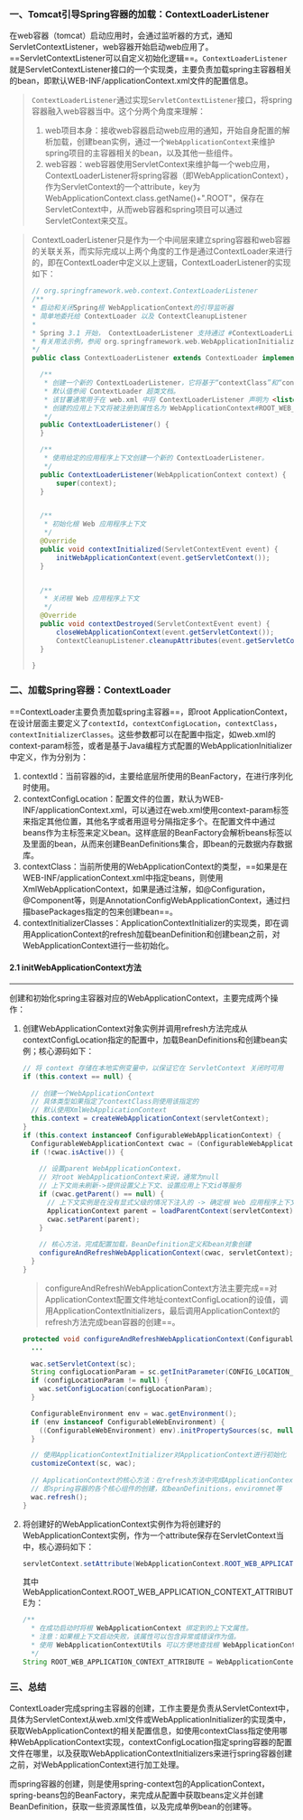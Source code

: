 ### 一、Tomcat引导Spring容器的加载：ContextLoaderListener

在web容器（tomcat）启动应用时，会通过监听器的方式，通知ServletContextListener，web容器开始启动web应用了。==ServletContextListener可以自定义初始化逻辑==。`ContextLoaderListener`就是ServletContextListener接口的一个实现类，主要负责加载spring主容器相关的bean，即默认WEB-INF/applicationContext.xml文件的配置信息。



>`ContextLoaderListener`通过实现`ServletContextListener`接口，将spring容器融入web容器当中。这个分两个角度来理解：
>
>1. web项目本身：接收web容器启动web应用的通知，开始自身配置的解析加载，创建bean实例，通过一个`WebApplicationContext`来维护spring项目的主容器相关的bean，以及其他一些组件。
>2. web容器：web容器使用ServletContext来维护每一个web应用，ContextLoaderListener将spring容器（即WebApplicationContext），作为ServletContext的一个attribute，key为WebApplicationContext.class.getName()+".ROOT"，保存在ServletContext中，从而web容器和spring项目可以通过ServletContext来交互。



>ContextLoaderListener只是作为一个中间层来建立spring容器和web容器的关联关系，而实际完成以上两个角度的工作是通过ContextLoader来进行的，即在ContextLoader中定义以上逻辑，ContextLoaderListener的实现如下：
>
>```java
>// org.springframework.web.context.ContextLoaderListener
>/**
> * 启动和关闭Spring根 WebApplicationContext的引导监听器
> * 简单地委托给 ContextLoader 以及 ContextCleanupListener
> *
> * Spring 3.1 开始， ContextLoaderListener 支持通过 #ContextLoaderListener(WebApplicationContext) 构造函数注入根 Web 应用程序上下文，允许在 Servlet 3.0+ 环境中进行编程配置。
> * 有关用法示例，参阅 org.springframework.web.WebApplicationInitializer。
> */
>public class ContextLoaderListener extends ContextLoader implements ServletContextListener {
>
>	/**
>	 * 创建一个新的 ContextLoaderListener，它将基于“contextClass”和“contextConfigLocation”servlet 上下文参数创建一个 Web 应用程序上下文。
>	 * 默认值参阅 ContextLoader 超类文档。
>	 * 该甘薯通常用于在 web.xml 中将 ContextLoaderListener 声明为 <listener>。
>	 * 创建的应用上下文将被注册到属性名为 WebApplicationContext#ROOT_WEB_APPLICATION_CONTEXT_ATTRIBUTE 下的 ServletContext 中。
>	 */
>	public ContextLoaderListener() {
>	}
>
>	/**
>	 * 使用给定的应用程序上下文创建一个新的 ContextLoaderListener。 
>	 */
>	public ContextLoaderListener(WebApplicationContext context) {
>		super(context);
>	}
>
>
>	/**
>	 * 初始化根 Web 应用程序上下文
>	 */
>	@Override
>	public void contextInitialized(ServletContextEvent event) {
>		initWebApplicationContext(event.getServletContext());
>	}
>
>
>	/**
>	 * 关闭根 Web 应用程序上下文
>	 */
>	@Override
>	public void contextDestroyed(ServletContextEvent event) {
>		closeWebApplicationContext(event.getServletContext());
>		ContextCleanupListener.cleanupAttributes(event.getServletContext());
>	}
>
>}
>```



### 二、加载Spring容器：ContextLoader

==ContextLoader主要负责加载spring主容器==，即root ApplicationContext，在设计层面主要定义了`contextId`，`contextConfigLocation`，`contextClass`，`contextInitializerClasses`。这些参数都可以在配置中指定，如web.xml的context-param标签，或者是基于Java编程方式配置的WebApplicationInitializer中定义，作为分别为：

1. contextId：当前容器的id，主要给底层所使用的BeanFactory，在进行序列化时使用。
2. contextConfigLocation：配置文件的位置，默认为WEB-INF/applicationContext.xml，可以通过在web.xml使用context-param标签来指定其他位置，其他名字或者用逗号分隔指定多个。在配置文件中通过beans作为主标签来定义bean。这样底层的BeanFactory会解析beans标签以及里面的bean，从而来创建BeanDefinitions集合，即bean的元数据内存数据库。
3. contextClass：当前所使用的WebApplicationContext的类型，==如果是在WEB-INF/applicationContext.xml中指定beans，则使用XmlWebApplicationContext，如果是通过注解，如@Configuration，@Component等，则是AnnotationConfigWebApplicationContext，通过扫描basePackages指定的包来创建bean==。
4. contextInitializerClasses：ApplicationContextInitializer的实现类，即在调用ApplicationContext的refresh加载beanDefinition和创建bean之前，对WebApplicationContext进行一些初始化。



#### 2.1 initWebApplicationContext方法

---

创建和初始化spring主容器对应的WebApplicationContext，主要完成两个操作：

1. 创建WebApplicationContext对象实例并调用refresh方法完成从contextConfigLocation指定的配置中，加载BeanDefinitions和创建bean实例；核心源码如下：

   ```java
   // 将 context 存储在本地实例变量中，以保证它在 ServletContext 关闭时可用
   if (this.context == null) {
     
     // 创建一个WebApplicationContext
     // 具体类型如果指定了contextClass则使用该指定的
     // 默认使用XmlWebApplicationContext
     this.context = createWebApplicationContext(servletContext);
   }
   if (this.context instanceof ConfigurableWebApplicationContext) {
     ConfigurableWebApplicationContext cwac = (ConfigurableWebApplicationContext) this.context;
     if (!cwac.isActive()) {
       
       // 设置parent WebApplicationContext，
       // 对root WebApplicationContext来说，通常为null
       // 上下文尚未刷新->提供设置父上下文、设置应用上下文id等服务
       if (cwac.getParent() == null) {
         // 上下文实例是在没有显式父级的情况下注入的 -> 确定根 Web 应用程序上下文的父级（如果有）。
         ApplicationContext parent = loadParentContext(servletContext);
         cwac.setParent(parent);
       }
       
       // 核心方法，完成配置加载，BeanDefinition定义和bean对象创建
       configureAndRefreshWebApplicationContext(cwac, servletContext);
     }
   }
   ```

   >configureAndRefreshWebApplicationContext方法主要完成==对ApplicationContext配置文件地址contextConfigLocation的设值，调用ApplicationContextInitializers，最后调用ApplicationContext的refresh方法完成bean容器的创建==。

   ```java
   protected void configureAndRefreshWebApplicationContext(ConfigurableWebApplicationContext wac, ServletContext sc) {
     ...
   
     wac.setServletContext(sc);
     String configLocationParam = sc.getInitParameter(CONFIG_LOCATION_PARAM);
     if (configLocationParam != null) {
       wac.setConfigLocation(configLocationParam);
     }
   
     ConfigurableEnvironment env = wac.getEnvironment();
     if (env instanceof ConfigurableWebEnvironment) {
       ((ConfigurableWebEnvironment) env).initPropertySources(sc, null);
     }
   
     // 使用ApplicationContextInitializer对ApplicationContext进行初始化
     customizeContext(sc, wac);
     
     // ApplicationContext的核心方法：在refresh方法中完成ApplicationContext的启动
     // 即spring容器的各个核心组件的创建，如beanDefinitions，enviromnet等
     wac.refresh();
   }
   ```

2. 将创建好的WebApplicationContext实例作为将创建好的WebApplicationContext实例，作为一个attribute保存在ServletContext当中，核心源码如下：

   ```java
   servletContext.setAttribute(WebApplicationContext.ROOT_WEB_APPLICATION_CONTEXT_ATTRIBUTE, this.context);
   ```

   其中WebApplicationContext.ROOT_WEB_APPLICATION_CONTEXT_ATTRIBUTE为：

   ```java
   /**
   	 * 在成功启动时将根 WebApplicationContext 绑定到的上下文属性。
   	 * 注意：如果根上下文启动失败，该属性可以包含异常或错误作为值。 
   	 * 使用 WebApplicationContextUtils 可以方便地查找根 WebApplicationContext。
   	 */
   String ROOT_WEB_APPLICATION_CONTEXT_ATTRIBUTE = WebApplicationContext.class.getName() + ".ROOT";
   ```



### 三、总结

ContextLoader完成spring主容器的创建，工作主要是负责从ServletContext中，具体为ServletContext从web.xml文件或WebApplicationInitializer的实现类中，获取WebApplicationContext的相关配置信息，如使用contextClass指定使用哪种WebApplicationContext实现，contextConfigLocation指定spring容器的配置文件在哪里，以及获取WebApplicationContextInitializers来进行spring容器创建之前，对WebApplicationContext进行加工处理。

而spring容器的创建，则是使用spring-context包的ApplicationContext，spring-beans包的BeanFactory，来完成从配置中获取beans定义并创建BeanDefinition，获取一些资源属性值，以及完成单例bean的创建等。
